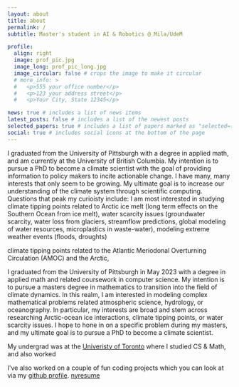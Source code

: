 ```yaml
---
layout: about
title: about
permalink: /
subtitle: Master's student in AI & Robotics @ Mila/UdeM

profile:
  align: right
  image: prof_pic.jpg
  image_long: prof_pic_long.jpg
  image_circular: false # crops the image to make it circular
  # more_info: >
  #   <p>555 your office number</p>
  #   <p>123 your address street</p>
  #   <p>Your City, State 12345</p>

news: true # includes a list of news items
latest_posts: false # includes a list of the newest posts
selected_papers: true # includes a list of papers marked as "selected={true}"
social: true # includes social icons at the bottom of the page
---
```


I graduated from the University of Pittsburgh with a degree in applied math, and am currently at the University of British Columbia. My intention is to pursue a PhD to become a climate scientist with the goal of providing information to policy makers to incite actionable change. I have many, many interests that only seem to be growing. My ultimate goal is to increase our understanding of the climate system through scientific computing. Questions that peak my curioisty include:
I am most interested in studying climate tipping points related to Arctic ice melt (long term effects on the Southern Ocean from ice melt), water scarcity issues (groundwater scarcity, water loss from glaciers, streamflow predictions, global modeling of water resources, microplastics in waste-water), modeling extreme weather events (floods, droughts)

climate tipping points related to the Atlantic Meriodonal Overturning Circulation (AMOC) and the Arctic,

I graduated from the University of Pittsburgh in May 2023 with a degree in applied math and related coursework in computer science. My intention is to pursue a masters degree in mathematics to transition into the field of climate dynamics. In this realm, I am interested in modeling complex mathematical problems related atmospheric science, hydrology, or oceanography. In particular, my interests are broad and stem across researching Arctic-ocean ice interactions, climate tipping points, or water scarcity issues. I hope to hone in on a specific problem during my masters, and my ultimate goal is to pursue a PhD to become a climate scientist.

My undergrad was at the [Univeristy of Toronto][uoft] where I studied CS & Math, and also worked

I've also worked on a couple of fun coding projects which you can look at via my [github profile][gh]. [nyresume][cv]

[cv]: /cv.pdf
[uoft]: https://www.utoronto.ca/
[gh]: https://github.com/akb75
